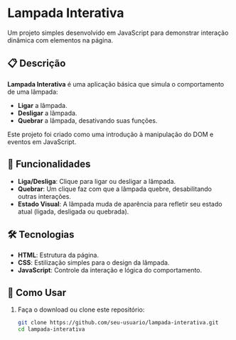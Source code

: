 # Lampada Interativa  

Um projeto simples desenvolvido em JavaScript para demonstrar interação dinâmica com elementos na página.  

## 📋 Descrição  

**Lampada Interativa** é uma aplicação básica que simula o comportamento de uma lâmpada:  
- **Ligar** a lâmpada.  
- **Desligar** a lâmpada.  
- **Quebrar** a lâmpada, desativando suas funções.  

Este projeto foi criado como uma introdução à manipulação do DOM e eventos em JavaScript.  

## 🚀 Funcionalidades  

- **Liga/Desliga**: Clique para ligar ou desligar a lâmpada.  
- **Quebrar**: Um clique faz com que a lâmpada quebre, desabilitando outras interações.  
- **Estado Visual**: A lâmpada muda de aparência para refletir seu estado atual (ligada, desligada ou quebrada).  

## 🛠 Tecnologias  

- **HTML**: Estrutura da página.  
- **CSS**: Estilização simples para o design da lâmpada.  
- **JavaScript**: Controle da interação e lógica do comportamento.  

## 🌟 Como Usar  

1. Faça o download ou clone este repositório:  
   ```bash
   git clone https://github.com/seu-usuario/lampada-interativa.git
   cd lampada-interativa
